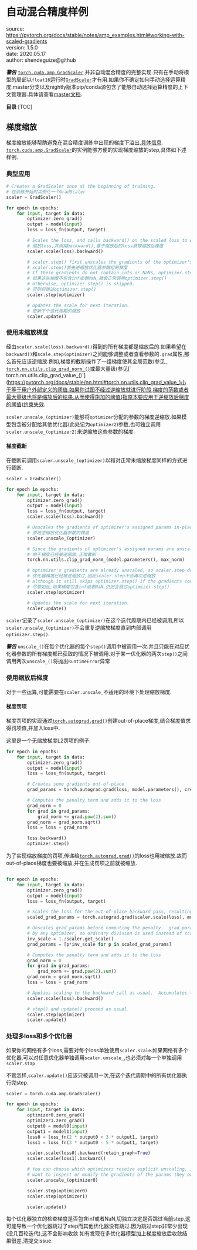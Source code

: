 # 自动混合精度样例
source: https://pytorch.org/docs/stable/notes/amp_examples.html#working-with-scaled-gradients  
version: 1.5.0  
date: 2020.05.17  
author: shendeguize@github  

***警告***
[`torch.cuda.amp.GradScaler`](https://pytorch.org/docs/stable/amp.html#torch.cuda.amp.GradScaler)
并非自动混合精度的完整实现.只有在手动将模型的局部以`float16`运行时[`GradScaler`](https://pytorch.org/docs/stable/amp.html#torch.cuda.amp.GradScaler)才有用.如果你不确定如何手动选择运算精度.master分支以及nightly版本pip/conda源包含了能够自动选择运算精度的上下文管理器.具体请查看[master文档](https://pytorch.org/docs/master/amp.html).

**目录**
[TOC]


## 梯度缩放
梯度缩放能够帮助避免在混合精度训练中出现的梯度下溢出,[具体信息](https://pytorch.org/docs/stable/amp.html#gradient-scaling).  
[`torch.cuda.amp.GradScaler`](https://pytorch.org/docs/stable/amp.html#torch.cuda.amp.GradScaler)的实例能够方便的实现梯度缩放的step,具体如下述样例.  
### 典型应用

```Python
# Creates a GradScaler once at the beginning of training.
# 在训练开始时实例化一个GradScaler
scaler = GradScaler()

for epoch in epochs:
    for input, target in data:
        optimizer.zero_grad()
        output = model(input)
        loss = loss_fn(output, target)

        # Scales the loss, and calls backward() on the scaled loss to create scaled gradients.
		# 缩放loss,并调用backward(),基于缩放后的loss获取缩放后梯度
        scaler.scale(loss).backward()

        # scaler.step() first unscales the gradients of the optimizer's assigned params.
		# scaler.step()首先逆缩放优化器参数组的梯度
        # If these gradients do not contain infs or NaNs, optimizer.step() is then called,
		# 如果这些梯度不包含inf或者NaN,就会正常调用optimizer.step()
        # otherwise, optimizer.step() is skipped.
		# 否则将跳过optimizer.step()
        scaler.step(optimizer)

        # Updates the scale for next iteration.
		# 更新下个迭代周期的缩放
        scaler.update()
```

### 使用未缩放梯度
经由`scaler.scale(loss).backward()`得到的所有梯度都是缩放后的.如果希望在`backward()`和`scale.step(optimizer)`之间能够调整或者查看参数的`.grad`属性,那么首先应该逆缩放.例如,梯度的截断操作了一组梯度使其全局范数(参见[` torch.nn.utils.clip_grad_norm_()`](https://pytorch.org/docs/stable/nn.html#torch.nn.utils.clip_grad_norm_)或最大量级(参见[`
torch.nn.utils.clip_grad_value_()`](https://pytorch.org/docs/stable/nn.html#torch.nn.utils.clip_grad_value_)小于等于用户外部定义的阈值.如果你试图不经过逆缩放就进行阶段,梯度的范数或者最大量级也将是缩放后的结果,从而使得施加的阈值(指原本要应用于逆缩放后梯度的阈值)约束失效.


`scaler.unscale_(optimizer)`能够将`optimizer`分配的参数的梯度逆缩放.如果模型包含被分配给其他优化器(此处记为`optimizer2`)参数,也可独立调用`scaler.unscale_(optimizer2)`来逆缩放这些参数的梯度.

#### 梯度截断
在截断前调用`scaler.unscale_(optimizer)`以和对正常未缩放梯度同样的方式进行截断.
```python
scaler = GradScaler()

for epoch in epochs:
    for input, target in data:
        optimizer.zero_grad()
        output = model(input)
        loss = loss_fn(output, target)
        scaler.scale(loss).backward()

        # Unscales the gradients of optimizer's assigned params in-place
		# 原地逆缩放优化器参数的梯度
        scaler.unscale_(optimizer)

        # Since the gradients of optimizer's assigned params are unscaled, clips as usual:
		# 由于梯度已经被逆缩放,正常截断
        torch.nn.utils.clip_grad_norm_(model.parameters(), max_norm)

        # optimizer's gradients are already unscaled, so scaler.step does not unscale them,
		# 优化器梯度已经被逆缩放过,因此scaler.step不会再次逆缩放
        # although it still skips optimizer.step() if the gradients contain infs or NaNs.
		# 尽管如此,如果梯度包含inf或者NaN,仍旧会跳过optimizer.step()
        scaler.step(optimizer)

        # Updates the scale for next iteration.
        scaler.update()
```

`scaler`记录了`scaler.unscale_(optimizer)`在这个迭代周期内已经被调用,所以` scaler.unscale_(optimizer)`不会重复逆缩放梯度直到内部调用`optimizer.step()`.

***警告***
`unscale_()`在每个优化器的每个`step()`调用中被调用一次.并且只能在对应优化器参数的所有梯度都已获取的情况下被调用.对于某一优化器的两次`step()`之间调用两次`unscale_()`将抛出`RuntimeError`异常

### 使用缩放后梯度
对于一些运算,可能需要在`scaler.unscale_`不适用的环境下处理缩放梯度.

#### 梯度罚项
梯度罚项的实现通过[`torch.autograd.grad()`](https://pytorch.org/docs/stable/autograd.html#torch.autograd.grad)创建out-of-place梯度,结合梯度值求得罚项值,并加入loss中.

这里是一个无缩放梯度L2罚项的例子:

```python
for epoch in epochs:
    for input, target in data:
        optimizer.zero_grad()
        output = model(input)
        loss = loss_fn(output, target)

        # Creates some gradients out-of-place
        grad_params = torch.autograd.grad(loss, model.parameters(), create_graph=True)

        # Computes the penalty term and adds it to the loss
        grad_norm = 0
        for grad in grad_params:
            grad_norm += grad.pow(2).sum()
        grad_norm = grad_norm.sqrt()
        loss = loss + grad_norm

        loss.backward()
        optimizer.step()
```

为了实现缩放梯度的罚项,传递给[`torch.autograd.grad()`](https://pytorch.org/docs/stable/autograd.html#torch.autograd.grad)的loss也用被缩放.故而out-of-place梯度也要被缩放,并在生成罚项之前就被缩放.

```python

for epoch in epochs:
    for input, target in data:
        optimizer.zero_grad()
        output = model(input)
        loss = loss_fn(output, target)

        # Scales the loss for the out-of-place backward pass, resulting in scaled grad_params
        scaled_grad_params = torch.autograd.grad(scaler.scale(loss), model.parameters(), create_graph=True)

        # Unscales grad_params before computing the penalty.  grad_params are not owned
        # by any optimizer, so ordinary division is used instead of scaler.unscale_:
        inv_scale = 1./scaler.get_scale()
        grad_params = [p*inv_scale for p in scaled_grad_params]

        # Computes the penalty term and adds it to the loss
        grad_norm = 0
        for grad in grad_params:
            grad_norm += grad.pow(2).sum()
        grad_norm = grad_norm.sqrt()
        loss = loss + grad_norm

        # Applies scaling to the backward call as usual.  Accumulates leaf gradients that are correctly scaled.
        scaler.scale(loss).backward()

        # step() and update() proceed as usual.
        scaler.step(optimizer)
        scaler.update()
```

### 处理多loss和多个优化器
如果你的网络有多个loss,需要对每个loss单独使用`scaler.scale`.如果网络有多个优化器,可以对任意优化器单独调用`scaler.unscale_`,也必须对每一个单独调用`scaler.stap`

不管怎样,`scaler.update()`应该只被调用一次,在这个迭代周期中的所有优化器执行完step.
```python
scaler = torch.cuda.amp.GradScaler()

for epoch in epochs:
    for input, target in data:
        optimizer0.zero_grad()
        optimizer1.zero_grad()
        output0 = model0(input)
        output1 = model1(input)
        loss0 = loss_fn(2 * output0 + 3 * output1, target)
        loss1 = loss_fn(3 * output0 - 5 * output1, target)

        scaler.scale(loss0).backward(retain_graph=True)
        scaler.scale(loss1).backward()

        # You can choose which optimizers receive explicit unscaling, if you
        # want to inspect or modify the gradients of the params they own.
        scaler.unscale_(optimizer0)

        scaler.step(optimizer0)
        scaler.step(optimizer1)

        scaler.update()
```

每个优化器独立的检查梯度是否包含inf或者NaN,切独立决定是否跳过当前step.这可能导致一个优化器跳过了step而其他优化器没有跳过.因为跳过step非常少出现(没几百轮迭代),这不会影响收敛.如有发现在多优化器模型加上梯度缩放后收敛结果很差,清提交issue.